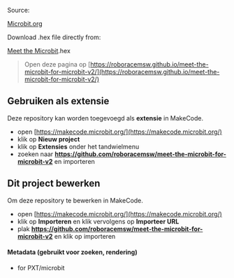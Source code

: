 Source:</p>
[Microbit.org](https://microbit.org/get-started/user-guide/meet-the-microbit-program/)

Download .hex file directly from:</p>
[Meet the Microbit](https://microbit.org/get-started/getting-started/power-up-and-play/?microbit=v2&welcomeProgram=old&actions=optionTwo).hex

> Open deze pagina op [https://roboracemsw.github.io/meet-the-microbit-for-microbit-v2/](https://roboracemsw.github.io/meet-the-microbit-for-microbit-v2/)

## Gebruiken als extensie

Deze repository kan worden toegevoegd als **extensie** in MakeCode.

* open [https://makecode.microbit.org/](https://makecode.microbit.org/)
* klik op **Nieuw project**
* klik op **Extensies** onder het tandwielmenu
* zoeken naar **https://github.com/roboracemsw/meet-the-microbit-for-microbit-v2** en importeren

## Dit project bewerken

Om deze repository te bewerken in MakeCode.

* open [https://makecode.microbit.org/](https://makecode.microbit.org/)
* klik op **Importeren** en klik vervolgens op **Importeer URL**
* plak **https://github.com/roboracemsw/meet-the-microbit-for-microbit-v2** en klik op importeren

#### Metadata (gebruikt voor zoeken, rendering)

* for PXT/microbit
<script src="https://makecode.com/gh-pages-embed.js"></script><script>makeCodeRender("{{ site.makecode.home_url }}", "{{ site.github.owner_name }}/{{ site.github.repository_name }}");</script>
